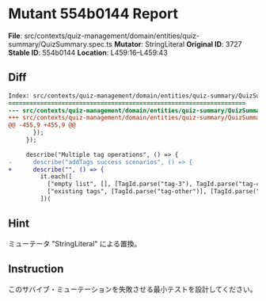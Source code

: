 # Mutant 554b0144 Report

**File**: src/contexts/quiz-management/domain/entities/quiz-summary/QuizSummary.spec.ts
**Mutator**: StringLiteral
**Original ID**: 3727
**Stable ID**: 554b0144
**Location**: L459:16–L459:43

## Diff

```diff
Index: src/contexts/quiz-management/domain/entities/quiz-summary/QuizSummary.spec.ts
===================================================================
--- src/contexts/quiz-management/domain/entities/quiz-summary/QuizSummary.spec.ts	original
+++ src/contexts/quiz-management/domain/entities/quiz-summary/QuizSummary.spec.ts	mutated #3727
@@ -455,9 +455,9 @@
       });
     });
 
     describe("Multiple tag operations", () => {
-      describe("addTags success scenarios", () => {
+      describe("", () => {
         it.each([
           ["empty list", [], [TagId.parse("tag-3"), TagId.parse("tag-4")]],
           ["existing tags", [TagId.parse("tag-other")], [TagId.parse("tag-3")]],
         ])(
```

## Hint

ミューテータ "StringLiteral" による置換。

## Instruction

このサバイブ・ミューテーションを失敗させる最小テストを設計してください。
